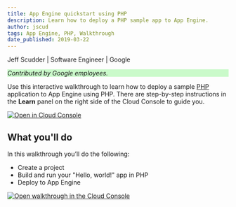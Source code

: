 ```yaml
---
title: App Engine quickstart using PHP
description: Learn how to deploy a PHP sample app to App Engine.
author: jscud
tags: App Engine, PHP, Walkthrough
date_published: 2019-03-22
---
```


Jeff Scudder | Software Engineer | Google

<p style="background-color:#CAFACA;"><i>Contributed by Google employees.</i></p>

Use this interactive walkthrough to learn how to deploy a sample [PHP][php] 
application to App Engine using PHP. There are step-by-step instructions in the 
**Learn** panel on the right side of the Cloud Console to guide you.

[![Open in Cloud Console](https://walkthroughs.googleusercontent.com/tutorial/resources/open-in-console-button.svg)](https://console.cloud.google.com/getting-started?walkthrough_tutorial_id=php_gae_quickstart)

## What you'll do

In this walkthrough you’ll do the following:

* Create a project
* Build and run your "Hello, world!" app in PHP
* Deploy to App Engine

[![Open walkthrough in the Cloud Console](https://storage.googleapis.com/gcp-community/tutorials/php_gae_quickstart/tutorial.png)](https://console.cloud.google.com/getting-started?walkthrough_tutorial_id=php_gae_quickstart)

[php]: https://php.net/
